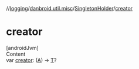 //[logging](../../../index.md)/[danbroid.util.misc](../index.md)/[SingletonHolder](index.md)/[creator](creator.md)



# creator  
[androidJvm]  
Content  
var [creator](creator.md): ([A](index.md)) -> [T](index.md)?  



